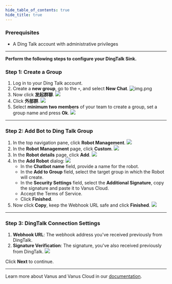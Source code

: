 ```yaml
--- 
hide_table_of_contents: true
hide_title: true
---
```


### Prerequisites

- A Ding Talk account with administrative privileges

---

**Perform the following steps to configure your DingTalk Sink.**

### Step 1: Create a Group

1. Log in to your Ding Talk account.
2. Create a **new group**, go to the `+`, and select **New Chat**.
   ![img.png](images/img.png)
3. Now click **发起群聊**.
   ![](images/img_1.png)
4. Click **外部群**.
   ![](images/img_2.png)
5. Select **minimum two members** of your team to create a group, set a group name and press **Ok**.
   ![](images/img_3.png)

---

### Step 2: Add Bot to Ding Talk Group

1. In the top navigation pane, click **Robot Management**.
![](images/img_4.png)
2. In the **Robot Management** page, click **Custom**.
![](images/img_5.png)
3. In the **Robot details** page, click **Add**.
![](images/img_6.png)
4. In the **Add Robot** dialog:
![](images/img_7.png)
   - In the **Chatbot name** field, provide a name for the robot.
   - In the **Add to Group** field, select the target group in which the Robot will create.
   - In the **Security Settings** field, select the **Additional Signature**, copy the signature and paste it to Vanus Cloud.
   - Accept the Terms of Service.
   - Click **Finished**.
5. Now click **Copy**, keep the Webhook URL safe and click **Finished**.
![](images/img_8.png)

---

### Step 3: DingTalk Connection Settings

1. **Webhook URL**: The webhook address you've received previously from DingTalk.
2. **Signature Verification**: The signature, you've also received previously from DingTalk.
![](images/source%20config.png)

Click **Next** to continue.

---

Learn more about Vanus and Vanus Cloud in our [documentation](https://docs.vanus.ai).
